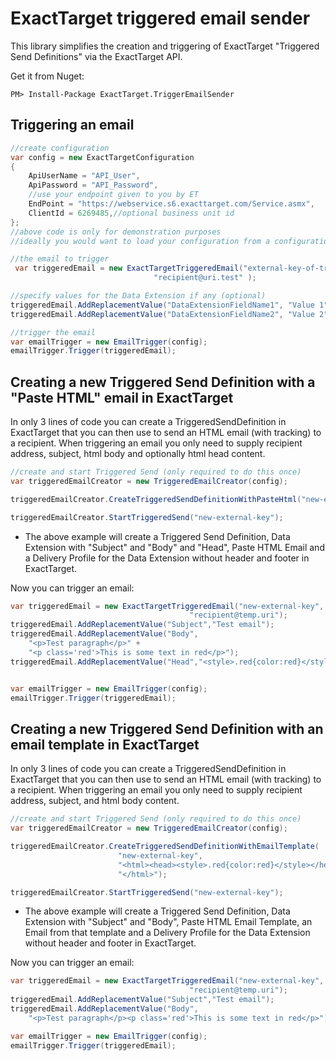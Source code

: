 ExactTarget triggered email sender
==================================

This library simplifies the creation and triggering of ExactTarget "Triggered Send Definitions" via the ExactTarget API. 

Get it from Nuget:
```
PM> Install-Package ExactTarget.TriggerEmailSender
```

Triggering an email	
-------------------

```C#
//create configuration
var config = new ExactTargetConfiguration
{
	ApiUserName = "API_User",
	ApiPassword = "API_Password",
	//use your endpoint given to you by ET
	EndPoint = "https://webservice.s6.exacttarget.com/Service.asmx",
	ClientId = 6269485,//optional business unit id
};
//above code is only for demonstration purposes
//ideally you would want to load your configuration from a configuration file		
```

```C#
//the email to trigger
 var triggeredEmail = new ExactTargetTriggeredEmail("external-key-of-trigger", 
                                "recipient@uri.test" );

//specify values for the Data Extension if any (optional)
triggeredEmail.AddReplacementValue("DataExtensionFieldName1", "Value 1");
triggeredEmail.AddReplacementValue("DataExtensionFieldName2", "Value 2");

//trigger the email
var emailTrigger = new EmailTrigger(config);
emailTrigger.Trigger(triggeredEmail);
```

Creating a new Triggered Send Definition with a "Paste HTML" email in ExactTarget
---------------------------------------------------------------------------------

In only 3 lines of code you can create a TriggeredSendDefinition
in ExactTarget that you can then use to send an HTML email (with tracking)
to a recipient. When triggering an email you only need to supply 
recipient address, subject, html body and optionally html head content.

```C#
//create and start Triggered Send (only required to do this once)
var triggeredEmailCreator = new TriggeredEmailCreator(config);

triggeredEmailCreator.CreateTriggeredSendDefinitionWithPasteHtml("new-external-key");

triggeredEmailCreator.StartTriggeredSend("new-external-key");
```
* The above example will create a Triggered Send Definition,
Data Extension with "Subject" and "Body" and "Head", Paste HTML Email
and a Delivery Profile for the Data Extension without header and footer
in ExactTarget.

Now you can trigger an email:
```C#
var triggeredEmail = new ExactTargetTriggeredEmail("new-external-key", 
										"recipient@temp.uri");
triggeredEmail.AddReplacementValue("Subject","Test email");
triggeredEmail.AddReplacementValue("Body",
	"<p>Test paragraph</p>" +
	"<p class='red'>This is some text in red</p>");
triggeredEmail.AddReplacementValue("Head","<style>.red{color:red}</style>");


var emailTrigger = new EmailTrigger(config);
emailTrigger.Trigger(triggeredEmail);
```

Creating a new Triggered Send Definition with an email template in ExactTarget
------------------------------------------------------------------------------

In only 3 lines of code you can create a TriggeredSendDefinition
in ExactTarget that you can then use to send an HTML email (with tracking)
to a recipient. When triggering an email you only need to supply 
recipient address, subject, and html body content.

```C#
//create and start Triggered Send (only required to do this once)
var triggeredEmailCreator = new TriggeredEmailCreator(config);

triggeredEmailCreator.CreateTriggeredSendDefinitionWithEmailTemplate(
						"new-external-key",
						"<html><head><style>.red{color:red}</style></head>", 
						"</html>");

triggeredEmailCreator.StartTriggeredSend("new-external-key");
```
* The above example will create a Triggered Send Definition,
Data Extension with "Subject" and "Body",
Paste HTML Email Template, an Email from that template
and a Delivery Profile for the Data Extension without header and footer
in ExactTarget.

Now you can trigger an email:
```C#
var triggeredEmail = new ExactTargetTriggeredEmail("new-external-key", 
										"recipient@temp.uri");
triggeredEmail.AddReplacementValue("Subject","Test email");
triggeredEmail.AddReplacementValue("Body", 
	"<p>Test paragraph</p><p class='red'>This is some text in red</p>");

var emailTrigger = new EmailTrigger(config);
emailTrigger.Trigger(triggeredEmail);
```
